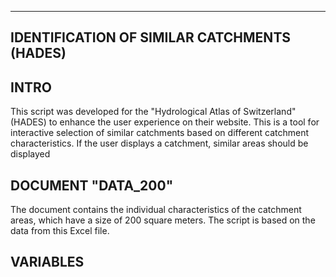 ------------------------------------------------------------
IDENTIFICATION OF SIMILAR CATCHMENTS (HADES)
------------------------------------------------------------

INTRO
------------------------------------------------------------
This script was developed for the "Hydrological Atlas of Switzerland" (HADES) to enhance the user experience on their website. This is a tool for interactive selection of similar catchments based on different catchment characteristics. If the user displays a catchment, similar areas should be displayed

DOCUMENT "DATA_200"
------------------------------------------------------------
The document contains the individual characteristics of the catchment areas, which have a size of 200 square meters. The script is based on the data from this Excel file.


VARIABLES
------------------------------------------------------------



